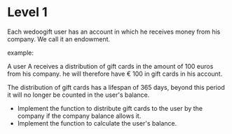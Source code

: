 # Level 1
Each wedoogift user has an account in which he receives money from his company. We call it an endowment.

example:

A user A receives a distribution of gift cards in the amount of 100 euros from his company. he will therefore have € 100 in gift cards in his account.

The distribution of gift cards has a lifespan of 365 days, beyond this period it will no longer be counted in the user's balance.

* Implement the function to distribute gift cards to the user by the company if the company balance allows it.
* Implement the function to calculate the user's balance.